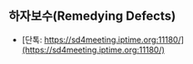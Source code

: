 ## 하자보수(Remedying Defects)   
- [단톡: https://sd4meeting.iptime.org:11180/](https://sd4meeting.iptime.org:11180/)  

